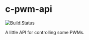 # c-pwm-api

[![Build Status](https://travis-ci.org/Coderlane/c-pwm-api.svg?branch=master)](https://travis-ci.org/Coderlane/c-pwm-api)

A little API for controlling some PWMs.
